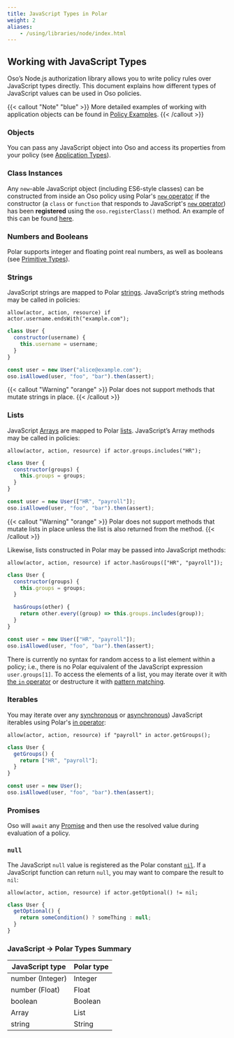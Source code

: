 ```yaml
---
title: JavaScript Types in Polar
weight: 2
aliases: 
    - /using/libraries/node/index.html
---
```


[mdn-array]: https://developer.mozilla.org/en-US/docs/Web/JavaScript/Reference/Global_Objects/Array
[mdn-new]: https://developer.mozilla.org/en-US/docs/Web/JavaScript/Reference/Operators/new
[mdn-iterator]: https://developer.mozilla.org/en-US/docs/Web/JavaScript/Reference/Iteration_protocols
[mdn-asynciterator]: https://developer.mozilla.org/en-US/docs/Web/JavaScript/Reference/Global_Objects/Symbol/asyncIterator
[mdn-promise]: https://developer.mozilla.org/en-US/docs/Web/JavaScript/Reference/Global_Objects/Promise

## Working with JavaScript Types

Oso’s Node.js authorization library allows you to write policy rules over
JavaScript types directly. This document explains how different types of
JavaScript values can be used in Oso policies.

{{< callout "Note" "blue" >}}
More detailed examples of working with application objects can be found in
[Policy Examples](learn/examples).
{{< /callout >}}

### Objects

You can pass any JavaScript object into Oso and access its properties from your
policy (see [Application Types](learn/policies/application-types)).

### Class Instances

Any `new`-able JavaScript object (including ES6-style classes) can be
constructed from inside an Oso policy using Polar's [`new`
operator](polar-syntax#new) if the constructor (a `class` or `function` that
responds to JavaScript's [`new` operator][mdn-new]) has been **registered**
using the `oso.registerClass()` method. An example of this can be found
[here](learn/policies/application-types).

### Numbers and Booleans

Polar supports integer and floating point real numbers, as well as booleans
(see [Primitive Types](polar-syntax#primitive-types)).

### Strings

JavaScript strings are mapped to Polar [strings](polar-syntax#strings).
JavaScript’s string methods may be called in policies:

```polar
allow(actor, action, resource) if actor.username.endsWith("example.com");
```

```js
class User {
  constructor(username) {
    this.username = username;
  }
}

const user = new User("alice@example.com");
oso.isAllowed(user, "foo", "bar").then(assert);
```

{{< callout "Warning" "orange" >}}
Polar does not support methods that mutate strings in place.
{{< /callout >}}

### Lists

JavaScript [Arrays][mdn-array] are mapped to Polar [lists](polar-syntax#lists).
JavaScript’s Array methods may be called in policies:

```polar
allow(actor, action, resource) if actor.groups.includes("HR");
```

```js
class User {
  constructor(groups) {
    this.groups = groups;
  }
}

const user = new User(["HR", "payroll"]);
oso.isAllowed(user, "foo", "bar").then(assert);
```

{{< callout "Warning" "orange" >}}
Polar does not support methods that mutate lists in place unless the list is
also returned from the method.
{{< /callout >}}

Likewise, lists constructed in Polar may be passed into JavaScript methods:

```polar
allow(actor, action, resource) if actor.hasGroups(["HR", "payroll"]);
```

```js
class User {
  constructor(groups) {
    this.groups = groups;
  }

  hasGroups(other) {
    return other.every((group) => this.groups.includes(group));
  }
}

const user = new User(["HR", "payroll"]);
oso.isAllowed(user, "foo", "bar").then(assert);
```

There is currently no syntax for random access to a list element within a
policy; i.e., there is no Polar equivalent of the JavaScript expression
`user.groups[1]`. To access the elements of a list, you may iterate over it
with [the `in` operator](polar-syntax#in-list-membership) or destructure it
with [pattern matching](polar-syntax#patterns-and-matching).

### Iterables

You may iterate over any [synchronous][mdn-iterator] or
[asynchronous][mdn-asynciterator]) JavaScript iterables using Polar's [in
operator](polar-syntax#in-list-membership):

```polar
allow(actor, action, resource) if "payroll" in actor.getGroups();
```

```js
class User {
  getGroups() {
    return ["HR", "payroll"];
  }
}

const user = new User();
oso.isAllowed(user, "foo", "bar").then(assert);
```

### Promises

Oso will `await` any [Promise][mdn-promise] and then use the resolved value
during evaluation of a policy.

### `null`

The JavaScript `null` value is registered as the Polar constant
[`nil`](learn/policies/application-types#nil). If a JavaScript function can
return `null`, you may want to compare the result to `nil`:

```polar
allow(actor, action, resource) if actor.getOptional() != nil;
```

```js
class User {
  getOptional() {
    return someCondition() ? someThing : null;
  }
}
```

### JavaScript → Polar Types Summary

| JavaScript type  | Polar type |
| ---------------- | ---------- |
| number (Integer) | Integer    |
| number (Float)   | Float      |
| boolean          | Boolean    |
| Array            | List       |
| string           | String     |
